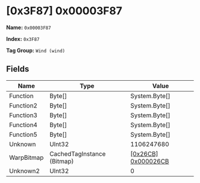 # [0x3F87] 0x00003F87

**Name:** ```0x00003F87```

**Index:** ```0x3F87```

**Tag Group:** ```Wind (wind)```

## Fields

Name	| Type	| Value
---	|---	|---	|
Function	|Byte[]	|System.Byte[]
Function2	|Byte[]	|System.Byte[]
Function3	|Byte[]	|System.Byte[]
Function4	|Byte[]	|System.Byte[]
Function5	|Byte[]	|System.Byte[]
Unknown	|UInt32	|1106247680
WarpBitmap	|CachedTagInstance (Bitmap)	|[[0x26CB] 0x000026CB](../Bitmap/26CB.md)
Unknown2	|UInt32	|0


